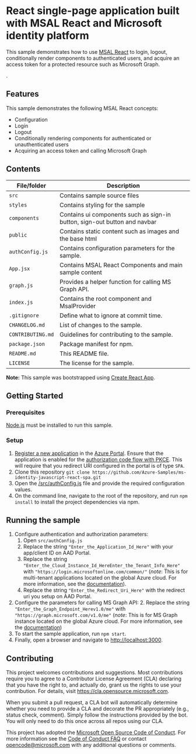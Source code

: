 # React single-page application built with MSAL React and Microsoft identity platform

This sample demonstrates how to use [MSAL React](https://www.npmjs.com/package/@azure/msal-react) to login, logout, conditionally render components to authenticated users, and acquire an access token for a protected resource such as Microsoft Graph.

.
## Features

This sample demonstrates the following MSAL React concepts:

* Configuration
* Login
* Logout
* Conditionally rendering components for authenticated or unauthenticated users
* Acquiring an access token and calling Microsoft Graph

## Contents

| File/folder       | Description                                |
|-------------------|--------------------------------------------|
| `src`             | Contains sample source files               |
| `styles`          | Contains styling for the sample            |
| `components`      | Contains ui components such as sign-in button, sign-out button and navbar |
| `public`          | Contains static content such as images and the base html   |
| `authConfig.js`   | Contains configuration parameters for the sample.      |
| `App.jsx`         | Contains MSAL React Components and main sample content |
| `graph.js`       | Provides a helper function for calling MS Graph API.   |                      |
| `index.js`        | Contains the root component and MsalProvider |
| `.gitignore`      | Define what to ignore at commit time.      |
| `CHANGELOG.md`    | List of changes to the sample.             |
| `CONTRIBUTING.md` | Guidelines for contributing to the sample. |
| `package.json`    | Package manifest for npm.                  |
| `README.md`       | This README file.                          |
| `LICENSE`         | The license for the sample.                |

**Note:** This sample was bootstrapped using [Create React App](https://github.com/facebook/create-react-app).

## Getting Started

### Prerequisites

[Node.js](https://nodejs.org/en/) must be installed to run this sample.

### Setup

1. [Register a new application](https://docs.microsoft.com/azure/active-directory/develop/scenario-spa-app-registration) in the [Azure Portal](https://portal.azure.com). Ensure that the application is enabled for the [authorization code flow with PKCE](https://docs.microsoft.com/azure/active-directory/develop/v2-oauth2-auth-code-flow). This will require that you redirect URI configured in the portal is of type `SPA`.
1. Clone this repository `git clone https://github.com/Azure-Samples/ms-identity-javascript-react-spa.git`
1. Open the [/src/authConfig.js](./src/authConfig.js) file and provide the required configuration values.
1. On the command line, navigate to the root of the repository, and run `npm install` to install the project dependencies via npm.

## Running the sample

1. Configure authentication and authorization parameters:
   1. Open `src/authConfig.js`
   2. Replace the string `"Enter_the_Application_Id_Here"` with your app/client ID on AAD Portal.
   3. Replace the string `"Enter_the_Cloud_Instance_Id_HereEnter_the_Tenant_Info_Here"` with `"https://login.microsoftonline.com/common/"` (*note*: This is for multi-tenant applications located on the global Azure cloud. For more information, see the [documentation](https://docs.microsoft.com/azure/active-directory/develop/quickstart-v2-javascript-auth-code)).
   4. Replace the string `"Enter_the_Redirect_Uri_Here"` with the redirect uri you setup on AAD Portal.
2. Configure the parameters for calling MS Graph API:
   2. Replace the string `"Enter_the_Graph_Endpoint_Herev1.0/me"` with `"https://graph.microsoft.com/v1.0/me"` (*note*: This is for MS Graph instance located on the global Azure cloud. For more information, see the [documentation](https://docs.microsoft.com/en-us/graph/deployments))
3. To start the sample application, run `npm start`.
4. Finally, open a browser and navigate to [http://localhost:3000](http://localhost:3000).

## Contributing

This project welcomes contributions and suggestions.  Most contributions require you to agree to a
Contributor License Agreement (CLA) declaring that you have the right to, and actually do, grant us
the rights to use your contribution. For details, visit <https://cla.opensource.microsoft.com>.

When you submit a pull request, a CLA bot will automatically determine whether you need to provide
a CLA and decorate the PR appropriately (e.g., status check, comment). Simply follow the instructions
provided by the bot. You will only need to do this once across all repos using our CLA.

This project has adopted the [Microsoft Open Source Code of Conduct](https://opensource.microsoft.com/codeofconduct/).
For more information see the [Code of Conduct FAQ](https://opensource.microsoft.com/codeofconduct/faq/) or
contact [opencode@microsoft.com](mailto:opencode@microsoft.com) with any additional questions or comments.
